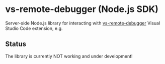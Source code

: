 # vs-remote-debugger (Node.js SDK)

Server-side Node.js library for interacting with [vs-remote-debugger](https://github.com/mkloubert/vs-remote-debugger) Visual Studio Code extension, e.g.

## Status

The library is currently NOT working and under development!
